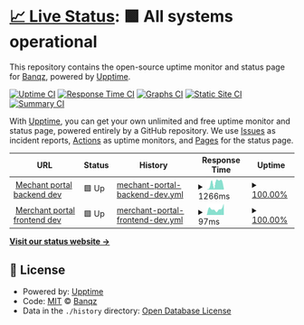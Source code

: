 # [📈 Live Status](https://status.banqz.com): <!--live status--> **🟩 All systems operational**

This repository contains the open-source uptime monitor and status page for [Banqz](banqz.com), powered by [Upptime](https://github.com/upptime/upptime).

[![Uptime CI](https://github.com/Banqzinc/upptime/workflows/Uptime%20CI/badge.svg)](https://github.com/Banqzinc/upptime/actions?query=workflow%3A%22Uptime+CI%22)
[![Response Time CI](https://github.com/Banqzinc/upptime/workflows/Response%20Time%20CI/badge.svg)](https://github.com/Banqzinc/upptime/actions?query=workflow%3A%22Response+Time+CI%22)
[![Graphs CI](https://github.com/Banqzinc/upptime/workflows/Graphs%20CI/badge.svg)](https://github.com/Banqzinc/upptime/actions?query=workflow%3A%22Graphs+CI%22)
[![Static Site CI](https://github.com/Banqzinc/upptime/workflows/Static%20Site%20CI/badge.svg)](https://github.com/Banqzinc/upptime/actions?query=workflow%3A%22Static+Site+CI%22)
[![Summary CI](https://github.com/Banqzinc/upptime/workflows/Summary%20CI/badge.svg)](https://github.com/Banqzinc/upptime/actions?query=workflow%3A%22Summary+CI%22)

With [Upptime](https://upptime.js.org), you can get your own unlimited and free uptime monitor and status page, powered entirely by a GitHub repository. We use [Issues](https://github.com/Banqzinc/upptime/issues) as incident reports, [Actions](https://github.com/Banqzinc/upptime/actions) as uptime monitors, and [Pages](https://status.banqz.com) for the status page.

<!--start: status pages-->
<!-- This summary is generated by Upptime (https://github.com/upptime/upptime) -->
<!-- Do not edit this manually, your changes will be overwritten -->
<!-- prettier-ignore -->
| URL | Status | History | Response Time | Uptime |
| --- | ------ | ------- | ------------- | ------ |
| <img alt="" src="https://icons.duckduckgo.com/ip3/merchant-backend-dev.quidkey.com.ico" height="13"> [Mechant portal backend dev](https://merchant-backend-dev.quidkey.com/health_check) | 🟩 Up | [mechant-portal-backend-dev.yml](https://github.com/Banqzinc/upptime/commits/HEAD/history/mechant-portal-backend-dev.yml) | <details><summary><img alt="Response time graph" src="./graphs/mechant-portal-backend-dev/response-time-week.png" height="20"> 1266ms</summary><br><a href="https://status.quidkey.com/history/mechant-portal-backend-dev"><img alt="Response time 600" src="https://img.shields.io/endpoint?url=https%3A%2F%2Fraw.githubusercontent.com%2FBanqzinc%2Fupptime%2FHEAD%2Fapi%2Fmechant-portal-backend-dev%2Fresponse-time.json"></a><br><a href="https://status.quidkey.com/history/mechant-portal-backend-dev"><img alt="24-hour response time 164" src="https://img.shields.io/endpoint?url=https%3A%2F%2Fraw.githubusercontent.com%2FBanqzinc%2Fupptime%2FHEAD%2Fapi%2Fmechant-portal-backend-dev%2Fresponse-time-day.json"></a><br><a href="https://status.quidkey.com/history/mechant-portal-backend-dev"><img alt="7-day response time 1266" src="https://img.shields.io/endpoint?url=https%3A%2F%2Fraw.githubusercontent.com%2FBanqzinc%2Fupptime%2FHEAD%2Fapi%2Fmechant-portal-backend-dev%2Fresponse-time-week.json"></a><br><a href="https://status.quidkey.com/history/mechant-portal-backend-dev"><img alt="30-day response time 600" src="https://img.shields.io/endpoint?url=https%3A%2F%2Fraw.githubusercontent.com%2FBanqzinc%2Fupptime%2FHEAD%2Fapi%2Fmechant-portal-backend-dev%2Fresponse-time-month.json"></a><br><a href="https://status.quidkey.com/history/mechant-portal-backend-dev"><img alt="1-year response time 600" src="https://img.shields.io/endpoint?url=https%3A%2F%2Fraw.githubusercontent.com%2FBanqzinc%2Fupptime%2FHEAD%2Fapi%2Fmechant-portal-backend-dev%2Fresponse-time-year.json"></a></details> | <details><summary><a href="https://status.quidkey.com/history/mechant-portal-backend-dev">100.00%</a></summary><a href="https://status.quidkey.com/history/mechant-portal-backend-dev"><img alt="All-time uptime 98.36%" src="https://img.shields.io/endpoint?url=https%3A%2F%2Fraw.githubusercontent.com%2FBanqzinc%2Fupptime%2FHEAD%2Fapi%2Fmechant-portal-backend-dev%2Fuptime.json"></a><br><a href="https://status.quidkey.com/history/mechant-portal-backend-dev"><img alt="24-hour uptime 100.00%" src="https://img.shields.io/endpoint?url=https%3A%2F%2Fraw.githubusercontent.com%2FBanqzinc%2Fupptime%2FHEAD%2Fapi%2Fmechant-portal-backend-dev%2Fuptime-day.json"></a><br><a href="https://status.quidkey.com/history/mechant-portal-backend-dev"><img alt="7-day uptime 100.00%" src="https://img.shields.io/endpoint?url=https%3A%2F%2Fraw.githubusercontent.com%2FBanqzinc%2Fupptime%2FHEAD%2Fapi%2Fmechant-portal-backend-dev%2Fuptime-week.json"></a><br><a href="https://status.quidkey.com/history/mechant-portal-backend-dev"><img alt="30-day uptime 98.36%" src="https://img.shields.io/endpoint?url=https%3A%2F%2Fraw.githubusercontent.com%2FBanqzinc%2Fupptime%2FHEAD%2Fapi%2Fmechant-portal-backend-dev%2Fuptime-month.json"></a><br><a href="https://status.quidkey.com/history/mechant-portal-backend-dev"><img alt="1-year uptime 98.36%" src="https://img.shields.io/endpoint?url=https%3A%2F%2Fraw.githubusercontent.com%2FBanqzinc%2Fupptime%2FHEAD%2Fapi%2Fmechant-portal-backend-dev%2Fuptime-year.json"></a></details>
| <img alt="" src="https://icons.duckduckgo.com/ip3/merchant-front-dev.quidkey.com.ico" height="13"> [Merchant portal frontend dev](https://merchant-front-dev.quidkey.com/healthcheck) | 🟩 Up | [merchant-portal-frontend-dev.yml](https://github.com/Banqzinc/upptime/commits/HEAD/history/merchant-portal-frontend-dev.yml) | <details><summary><img alt="Response time graph" src="./graphs/merchant-portal-frontend-dev/response-time-week.png" height="20"> 97ms</summary><br><a href="https://status.quidkey.com/history/merchant-portal-frontend-dev"><img alt="Response time 121" src="https://img.shields.io/endpoint?url=https%3A%2F%2Fraw.githubusercontent.com%2FBanqzinc%2Fupptime%2FHEAD%2Fapi%2Fmerchant-portal-frontend-dev%2Fresponse-time.json"></a><br><a href="https://status.quidkey.com/history/merchant-portal-frontend-dev"><img alt="24-hour response time 175" src="https://img.shields.io/endpoint?url=https%3A%2F%2Fraw.githubusercontent.com%2FBanqzinc%2Fupptime%2FHEAD%2Fapi%2Fmerchant-portal-frontend-dev%2Fresponse-time-day.json"></a><br><a href="https://status.quidkey.com/history/merchant-portal-frontend-dev"><img alt="7-day response time 97" src="https://img.shields.io/endpoint?url=https%3A%2F%2Fraw.githubusercontent.com%2FBanqzinc%2Fupptime%2FHEAD%2Fapi%2Fmerchant-portal-frontend-dev%2Fresponse-time-week.json"></a><br><a href="https://status.quidkey.com/history/merchant-portal-frontend-dev"><img alt="30-day response time 121" src="https://img.shields.io/endpoint?url=https%3A%2F%2Fraw.githubusercontent.com%2FBanqzinc%2Fupptime%2FHEAD%2Fapi%2Fmerchant-portal-frontend-dev%2Fresponse-time-month.json"></a><br><a href="https://status.quidkey.com/history/merchant-portal-frontend-dev"><img alt="1-year response time 121" src="https://img.shields.io/endpoint?url=https%3A%2F%2Fraw.githubusercontent.com%2FBanqzinc%2Fupptime%2FHEAD%2Fapi%2Fmerchant-portal-frontend-dev%2Fresponse-time-year.json"></a></details> | <details><summary><a href="https://status.quidkey.com/history/merchant-portal-frontend-dev">100.00%</a></summary><a href="https://status.quidkey.com/history/merchant-portal-frontend-dev"><img alt="All-time uptime 98.36%" src="https://img.shields.io/endpoint?url=https%3A%2F%2Fraw.githubusercontent.com%2FBanqzinc%2Fupptime%2FHEAD%2Fapi%2Fmerchant-portal-frontend-dev%2Fuptime.json"></a><br><a href="https://status.quidkey.com/history/merchant-portal-frontend-dev"><img alt="24-hour uptime 100.00%" src="https://img.shields.io/endpoint?url=https%3A%2F%2Fraw.githubusercontent.com%2FBanqzinc%2Fupptime%2FHEAD%2Fapi%2Fmerchant-portal-frontend-dev%2Fuptime-day.json"></a><br><a href="https://status.quidkey.com/history/merchant-portal-frontend-dev"><img alt="7-day uptime 100.00%" src="https://img.shields.io/endpoint?url=https%3A%2F%2Fraw.githubusercontent.com%2FBanqzinc%2Fupptime%2FHEAD%2Fapi%2Fmerchant-portal-frontend-dev%2Fuptime-week.json"></a><br><a href="https://status.quidkey.com/history/merchant-portal-frontend-dev"><img alt="30-day uptime 98.36%" src="https://img.shields.io/endpoint?url=https%3A%2F%2Fraw.githubusercontent.com%2FBanqzinc%2Fupptime%2FHEAD%2Fapi%2Fmerchant-portal-frontend-dev%2Fuptime-month.json"></a><br><a href="https://status.quidkey.com/history/merchant-portal-frontend-dev"><img alt="1-year uptime 98.36%" src="https://img.shields.io/endpoint?url=https%3A%2F%2Fraw.githubusercontent.com%2FBanqzinc%2Fupptime%2FHEAD%2Fapi%2Fmerchant-portal-frontend-dev%2Fuptime-year.json"></a></details>

<!--end: status pages-->

[**Visit our status website →**](https://status.banqz.com)

## 📄 License

- Powered by: [Upptime](https://github.com/upptime/upptime)
- Code: [MIT](./LICENSE) © [Banqz](banqz.com)
- Data in the `./history` directory: [Open Database License](https://opendatacommons.org/licenses/odbl/1-0/)
